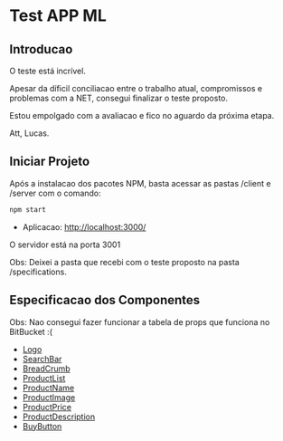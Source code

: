 # Test APP ML

## Introducao

O teste está incrível.

Apesar da díficil conciliacao entre o trabalho atual, compromissos e problemas com a NET, consegui finalizar o teste proposto.

Estou empolgado com a avaliacao e fico no aguardo da próxima etapa.

Att,
Lucas.

## Iniciar Projeto

Após a instalacao dos pacotes NPM, basta acessar as pastas /client e /server com o comando:

```sh
npm start
```

- Aplicacao: [http://localhost:3000/](http://localhost:3000/)

O servidor está na porta 3001

Obs: Deixei a pasta que recebi com o teste proposto na pasta /specifications.

## Especificacao dos Componentes

Obs: Nao consegui fazer funcionar a tabela de props que funciona no BitBucket :(

- [Logo](https://github.com/lucasrusso95/test-app-ml/blob/master/client/src/components/Header/components/Logo/README.md)
- [SearchBar](https://github.com/lucasrusso95/test-app-ml/blob/master/client/src/components/Header/components/SearchBar/README.md)
- [BreadCrumb](https://github.com/lucasrusso95/test-app-ml/blob/master/client/src/components/BreadCrumb/README.md)
- [ProductList](https://github.com/lucasrusso95/test-app-ml/blob/master/client/src/components/ProductList/README.md)
- [ProductName](https://github.com/lucasrusso95/test-app-ml/blob/master/client/src/components/ProductName/README.md)
- [ProductImage](https://github.com/lucasrusso95/test-app-ml/blob/master/client/src/components/ProductImage/README.md)
- [ProductPrice](https://github.com/lucasrusso95/test-app-ml/blob/master/client/src/components/ProductPrice/README.md)
- [ProductDescription](https://github.com/lucasrusso95/test-app-ml/blob/master/client/src/components/ProductDescription/README.md)
- [BuyButton](https://github.com/lucasrusso95/test-app-ml/blob/master/client/src/components/BuyButton/README.md)